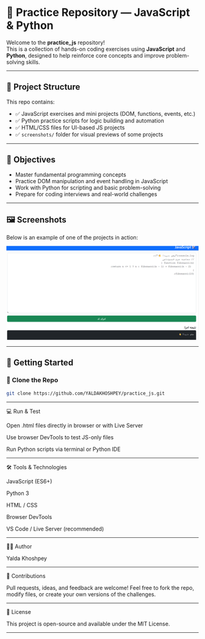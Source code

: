 # 🧠 Practice Repository — JavaScript & Python

Welcome to the **practice_js** repository!  
This is a collection of hands-on coding exercises using **JavaScript** and **Python**, designed to help reinforce core concepts and improve problem-solving skills.

---

## 📂 Project Structure

This repo contains:
- ✅ JavaScript exercises and mini projects (DOM, functions, events, etc.)
- ✅ Python practice scripts for logic building and automation
- ✅ HTML/CSS files for UI-based JS projects
- ✅ `screenshots/` folder for visual previews of some projects

---

## 🎯 Objectives

- Master fundamental programming concepts
- Practice DOM manipulation and event handling in JavaScript
- Work with Python for scripting and basic problem-solving
- Prepare for coding interviews and real-world challenges

---

## 🖼 Screenshots

Below is an example of one of the projects in action:

<p align="center">
  <img src="screenshot/screenshot.png" alt="Project Screenshot" width="600"/>
</p>

---

## 🚀 Getting Started

### 🔧 Clone the Repo
```bash
git clone https://github.com/YALDAKHOSHPEY/practice_js.git
```

---
💻 Run & Test

Open .html files directly in browser or with Live Server

Use browser DevTools to test JS-only files

Run Python scripts via terminal or Python IDE



---

🛠 Tools & Technologies

JavaScript (ES6+)

Python 3

HTML / CSS

Browser DevTools

VS Code / Live Server (recommended)



---

🙋‍♀️ Author

Yalda Khoshpey

---

🤝 Contributions

Pull requests, ideas, and feedback are welcome!
Feel free to fork the repo, modify files, or create your own versions of the challenges.


---

📃 License

This project is open-source and available under the MIT License.

---
